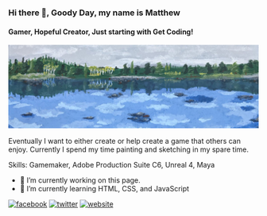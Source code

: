 ### Hi there 👋, Goody Day, my name is Matthew
#### Gamer, Hopeful Creator, Just starting with Get Coding!
![Gamer, Hopeful Creator, Just starting with Get Coding!](https://github.com/Gyro-trix/Gyro-trix/blob/main/SimpleBanner.jpg)

Eventually I want to either create or help create a game that others can enjoy. Currently I spend my time painting and sketching in my spare time.

Skills: Gamemaker, Adobe Production Suite C6, Unreal 4, Maya

- 🔭 I’m currently working on this page. 
- 🌱 I’m currently learning HTML, CSS, and JavaScript


[<img src='https://cdn.jsdelivr.net/npm/simple-icons@3.0.1/icons/facebook.svg' alt='facebook' height='40'>](https://www.facebook.com/Gyrotrix)  [<img src='https://cdn.jsdelivr.net/npm/simple-icons@3.0.1/icons/twitter.svg' alt='twitter' height='40'>](https://twitter.com/@Gyrotrix)  [<img src='https://cdn.jsdelivr.net/npm/simple-icons@3.0.1/icons/icloud.svg' alt='website' height='40'>](https://matthewdgarrett.wordpress.com)  

